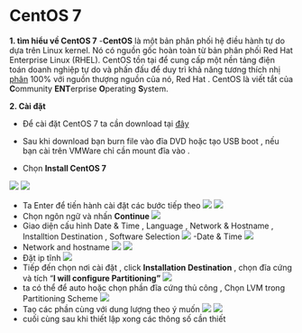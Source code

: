 # CentOS 7
 **1. **tìm hiểu về CentOS 7****
		-**CentOS** là một bản phân phối hệ điều hành tự do dựa trên Linux kernel. Nó có nguồn gốc hoàn toàn từ bản phân phối Red Hat Enterprise Linux (RHEL). CentOS tồn tại để cung cấp một nền tảng điện toán doanh nghiệp tự do và phấn đấu để duy trì khả năng tương thích nhị [phân](https://vi.wikipedia.org/w/index.php?title=T%C6%B0%C6%A1ng_th%C3%ADch_nh%E1%BB%8B_ph%C3%A2n&action=edit&redlink=1 "Tương thích nhị phân (trang chưa được viết)") 100% với nguồn thượng nguồn của nó, Red Hat . CentOS là viết tắt của **C**ommunity **ENT**erprise **O**perating **S**ystem.
		
 **2. Cài đặt**
 - Để cài đặt CentOS 7 ta cần download tại [đây](https://www.centos.org/download/)
 
 - Sau khi download bạn burn file vào đĩa DVD hoặc tạo USB boot , nếu bạn cài trên VMWare chỉ cần mount đĩa vào .
 
 - Chọn **Install CentOS 7**
 
 ![](https://i.imgur.com/DpgxkKV.png)
![](https://i.imgur.com/fmvdeJG.png)
- Ta Enter để tiến hành cài đặt các bước tiếp theo
![](https://i.imgur.com/x1fP9Jr.png)
![](https://i.imgur.com/9iiajsY.png)
- Chọn ngôn ngữ và nhấn **Continue**
![](https://i.imgur.com/wrW1LEh.png)
- Giao diện cấu hình Date & Time , Language , Network & Hostname , Installtion Destination , Software Selection
![](https://i.imgur.com/oYY2t8C.png)
-Date & Time
![](https://i.imgur.com/j2E9Gxr.png)
- Network and hostname
![](https://i.imgur.com/FarLjrR.png)
![](https://i.imgur.com/Lh9uyuT.png)
- Đặt ip tĩnh 
![](https://i.imgur.com/hkfTB4o.png)
- Tiếp đến chọn nơi cài đặt , click **Installation Destination** , chọn đĩa cứng và tích “**I will configure Partitioning”**
![](https://i.imgur.com/Grcu5Lo.png)
- ta có thể để auto hoặc chọn phần đĩa cứng thủ công , Chọn LVM trong Partitioning Scheme
![](https://i.imgur.com/ZsmS9dX.png)
- Taọ các phần cùng với dung lượng theo ý muốn
![](https://i.imgur.com/db4Cwni.png)
![](https://i.imgur.com/0Mo6G5F.png)
- cuối cùng sau khi thiết lập xong các thông số cần thiết 
<!--stackedit_data:
eyJoaXN0b3J5IjpbNzE3MTA0NTk4LC0yMDY4ODg1MDQ2LC0xNj
c5Njc5MjgxXX0=
-->